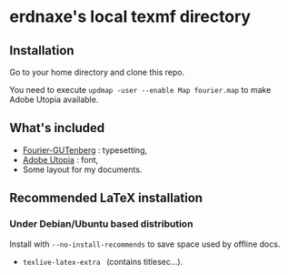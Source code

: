 # erdnaxe's local texmf directory

## Installation

Go to your home directory and clone this repo.

You need to execute `updmap -user --enable Map fourier.map` to make Adobe Utopia available.

## What's included

* [Fourier-GUTen­berg](https://ctan.org/pkg/fourier) : type­set­ting,
* [Adobe Utopia](https://ctan.org/pkg/utopia) : font,
* Some layout for my documents.

## Recommended LaTeX installation

### Under Debian/Ubuntu based distribution

Install with `--no-install-recommends` to save space used by offline docs.

* `texlive-latex-extra ` (contains titlesec...).

